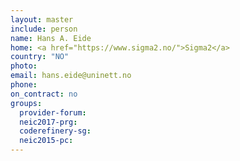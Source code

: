 ```yaml
---
layout: master
include: person
name: Hans A. Eide
home: <a href="https://www.sigma2.no/">Sigma2</a>
country: "NO"
photo:
email: hans.eide@uninett.no
phone:
on_contract: no
groups:
  provider-forum:
  neic2017-prg:
  coderefinery-sg:
  neic2015-pc:
---
```

